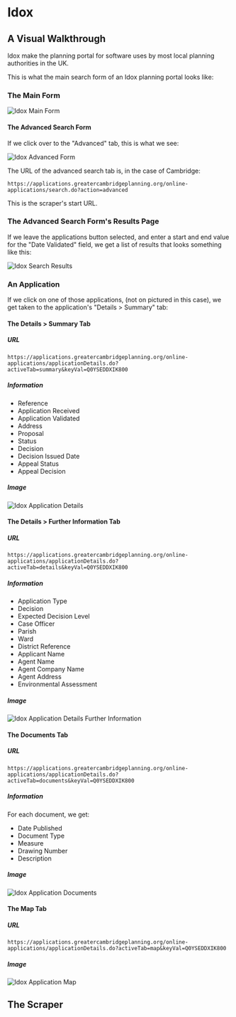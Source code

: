 # Idox

## A Visual Walkthrough

Idox make the planning portal for software uses by most local planning authorities in the UK.

This is what the main search form of an Idox planning portal looks like:

### The Main Form

![Idox Main Form](images/idox_main_form.png)

#### The Advanced Search Form

If we click over to the "Advanced" tab, this is what we see:

![Idox Advanced Form](images/idox_main_form_advanced.png)

The URL of the advanced search tab is, in the case of Cambridge:

`https://applications.greatercambridgeplanning.org/online-applications/search.do?action=advanced`

This is the scraper's start URL.

### The Advanced Search Form's Results Page

If we leave the applications button selected, and enter a start and end value for the "Date Validated" field, we get a list of results that looks something like this:

![Idox Search Results](images/idox_main_form_advanced_results.png)

### An Application

If we click on one of those applications, (not on pictured in this case), we get taken to the application's "Details > Summary" tab:

#### The Details > Summary Tab

##### URL

`https://applications.greatercambridgeplanning.org/online-applications/applicationDetails.do?activeTab=summary&keyVal=Q0YSEDDXIK800`

##### Information

- Reference
- Application Received
- Application Validated
- Address
- Proposal
- Status
- Decision
- Decision Issued Date
- Appeal Status
- Appeal Decision

##### Image

![Idox Application Details](images/idox_application_details_summary.png)

#### The Details > Further Information Tab

##### URL

`https://applications.greatercambridgeplanning.org/online-applications/applicationDetails.do?activeTab=details&keyVal=Q0YSEDDXIK800`

##### Information

- Application Type
- Decision
- Expected Decision Level
- Case Officer
- Parish
- Ward
- District Reference
- Applicant Name
- Agent Name
- Agent Company Name
- Agent Address
- Environmental Assessment

##### Image

![Idox Application Details Further Information](images/idox_application_details_further_information.png)

#### The Documents Tab

##### URL

`https://applications.greatercambridgeplanning.org/online-applications/applicationDetails.do?activeTab=documents&keyVal=Q0YSEDDXIK800`

##### Information

For each document, we get:

- Date Published
- Document Type
- Measure
- Drawing Number
- Description

##### Image

![Idox Application Documents](images/idox_application_documents.png)

#### The Map Tab

##### URL

`https://applications.greatercambridgeplanning.org/online-applications/applicationDetails.do?activeTab=map&keyVal=Q0YSEDDXIK800`

##### Image

![Idox Application Map](images/idox_application_map.png)

## The Scraper
